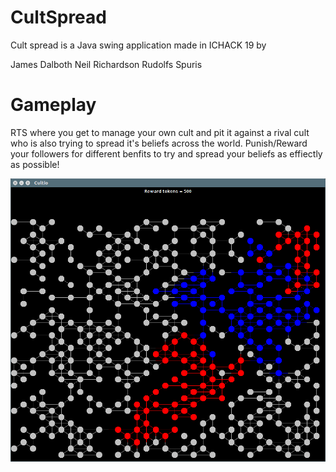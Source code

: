 # CultSpread

Cult spread is a Java swing application made in ICHACK 19 by

James Dalboth
Neil Richardson
Rudolfs Spuris

# Gameplay

RTS where you get to manage your own cult and pit it against a rival cult who is also trying to spread it's beliefs across the world. Punish/Reward your followers for different benfits to try and spread your beliefs as effiectly as possible!

![](cultio2.png)

